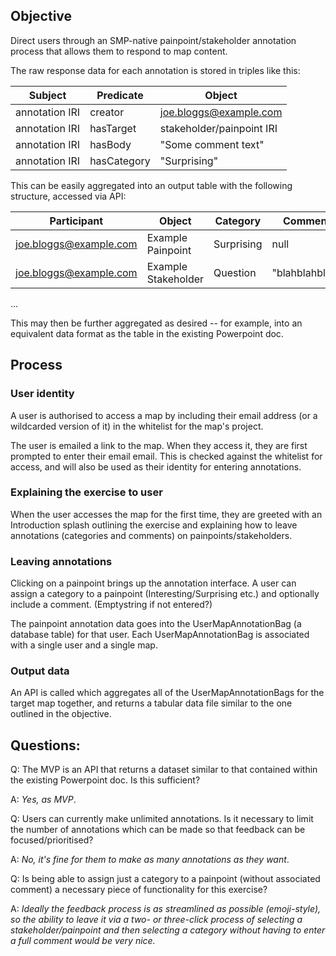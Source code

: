 ## Objective 

Direct users through an SMP-native painpoint/stakeholder annotation process that allows them to respond to map content. 

The raw response data for each annotation is stored in triples like this:

| Subject | Predicate | Object |
|---------|-----------|--------|
| annotation IRI | creator | joe.bloggs@example.com |
| annotation IRI | hasTarget | stakeholder/painpoint IRI |
| annotation IRI | hasBody | "Some comment text" |
| annotation IRI | hasCategory | "Surprising" |

This can be easily aggregated into an output table with the following structure, accessed via API:

| Participant | Object | Category | Comment |
|-------------|--------|----------|---------|
| joe.bloggs@example.com | Example Painpoint | Surprising | null |
| joe.bloggs@example.com | Example Stakeholder | Question | "blahblahblah" |
...

This may then be further aggregated as desired -- for example, into an equivalent data format as the table in the existing Powerpoint doc.

## Process

### User identity

A user is authorised to access a map by including their email address (or a wildcarded version of it) in the whitelist for the map's project.

The user is emailed a link to the map. When they access it, they are first prompted to enter their email email. This is checked against the whitelist for access, and will also be used as their identity for entering annotations.

### Explaining the exercise to user

When the user accesses the map for the first time, they are greeted with an Introduction splash outlining the exercise and explaining how to leave annotations (categories and comments) on painpoints/stakeholders.

### Leaving annotations

Clicking on a painpoint brings up the annotation interface. A user can assign a category to a painpoint (Interesting/Surprising etc.) and optionally include a comment. (Emptystring if not entered?)

The painpoint annotation data goes into the UserMapAnnotationBag (a database table) for that user. Each UserMapAnnotationBag is associated with a single user and a single map.

### Output data

An API is called which aggregates all of the UserMapAnnotationBags for the target map together, and returns a tabular data file similar to the one outlined in the objective. 

## Questions:

Q: The MVP is an API that returns a dataset similar to that contained within the existing Powerpoint doc. Is this sufficient? 

A: *Yes, as MVP*.

Q: Users can currently make unlimited annotations. Is it necessary to limit the number of annotations which can be made so that feedback can be focused/prioritised? 

A: *No, it's fine for them to make as many annotations as they want*.

Q: Is being able to assign just a category to a painpoint (without associated comment) a necessary piece of functionality for this exercise? 

A: *Ideally the feedback process is as streamlined as possible (emoji-style), so the ability to leave it via a two- or three-click process of selecting a stakeholder/painpoint and then selecting a category without having to enter a full comment would be very nice.*


